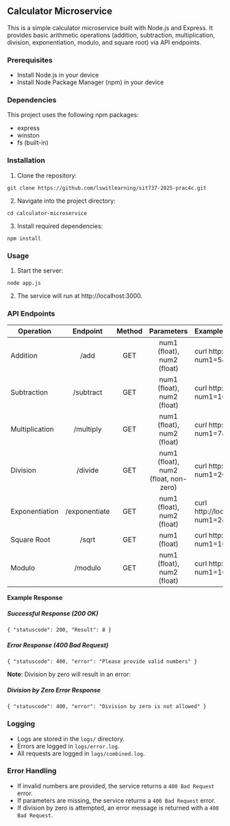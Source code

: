 ## Calculator Microservice
This is a simple calculator microservice built with Node.js and Express. It provides basic arithmetic operations (addition, subtraction, multiplication, division, exponentiation, modulo, and square root) via API endpoints.

### Prerequisites
- Install Node.js in your device
- Install Node Package Manager (npm) in your device

### Dependencies
This project uses the following npm packages:
- express
- winston
- fs (built-in)

### Installation
1. Clone the repository:
```
git clone https://github.com/lswitlearning/sit737-2025-prac4c.git
```
2. Navigate into the project directory:
```
cd calculator-microservice
```

3. Install required dependencies:
```
npm install
```

### Usage
1. Start the server:
```
node app.js
```
2. The service will run at http://localhost:3000.

### API Endpoints
| Operation       | Endpoint | Method | Parameters | Example Request | 
| ------------ | :----: | :-----: | :----: | :----- |
|Addition       | /add | GET | num1 (float), num2 (float) | curl  http://localhost:3000/add?num1=5&num2=3
|Subtraction      | /subtract | GET | num1 (float), num2 (float) | curl  http://localhost:3000/subtract?num1=10&num2=4
|Multiplication       | /multiply | GET | num1 (float), num2 (float) | curl  http://localhost:3000/multiply?num1=7&num2=2
|Division      | /divide | GET | num1 (float), num2 (float, non-zero) | curl  http://localhost:3000/divide?num1=20&num2=4
|Exponentiation     | /exponentiate | GET | num1 (float), num2 (float) | curl http://localhost:3000/exponentiate?num1=2&num2=3
|Square Root      | /sqrt | GET | num1 (float) | curl http://localhost:3000/sqrt?num1=16
|Modulo      | /modulo | GET | num1 (float), num2 (float) | curl http://localhost:3000/modulo?num1=10&num2=3

**Example Response**
##### Successful Response (200 OK)
```
{ "statuscode": 200, "Result": 8 }
```
##### Error Response (400 Bad Request)
```
{ "statuscode": 400, "error": "Please provide valid numbers" }
```
**Note**: Division by zero will result in an error:

##### Division by Zero Error Response
```
{ "statuscode": 400, "error": "Division by zero is not allowed" }
```

### Logging
- Logs are stored in the `logs/` directory.
- Errors are logged in `logs/error.log`.
- All requests are logged in `logs/combined.log`.

### Error Handling
- If invalid numbers are provided, the service returns a `400 Bad Request` error.
- If parameters are missing, the service returns a `400 Bad Request` error.
- If division by zero is attempted, an error message is returned with a `400 Bad Request`.
